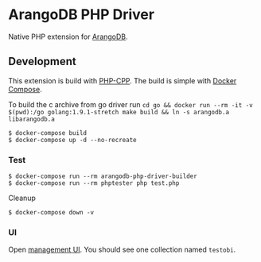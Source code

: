 # ArangoDB PHP Driver 
Native PHP extension for [ArangoDB](https://arangodb.com/).

## Development

This extension is build with [PHP-CPP](http://www.php-cpp.com/).
The build is simple with [Docker Compose](https://docs.docker.com/compose/install/).

To build the c archive from go driver run `cd go && docker run --rm -it -v $(pwd):/go golang:1.9.1-stretch make build && ln -s arangodb.a libarangodb.a`

```
$ docker-compose build
$ docker-compose up -d --no-recreate
```

### Test

```
$ docker-compose run --rm arangodb-php-driver-builder
$ docker-compose run --rm phptester php test.php
```

Cleanup

```
$ docker-compose down -v
```

### UI
Open [management UI](http://localhost:8529/). You should see one collection
named `testobi`.
